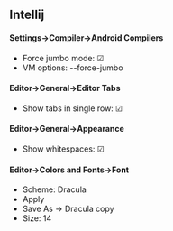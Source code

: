 ## Intellij

#### Settings->Compiler->Android Compilers
- Force jumbo mode: &#x2611;
- VM options: --force-jumbo

#### Editor->General->Editor Tabs
- Show tabs in single row: &#x2611;

#### Editor->General->Appearance
- Show whitespaces: &#x2611;

#### Editor->Colors and Fonts->Font
- Scheme: Dracula
- Apply
- Save As -> Dracula copy
- Size: 14
